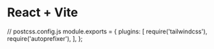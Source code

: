 # React + Vite

// postcss.config.js
module.exports = {
  plugins: [
    require('tailwindcss'),
    require('autoprefixer'),
  ],
};

